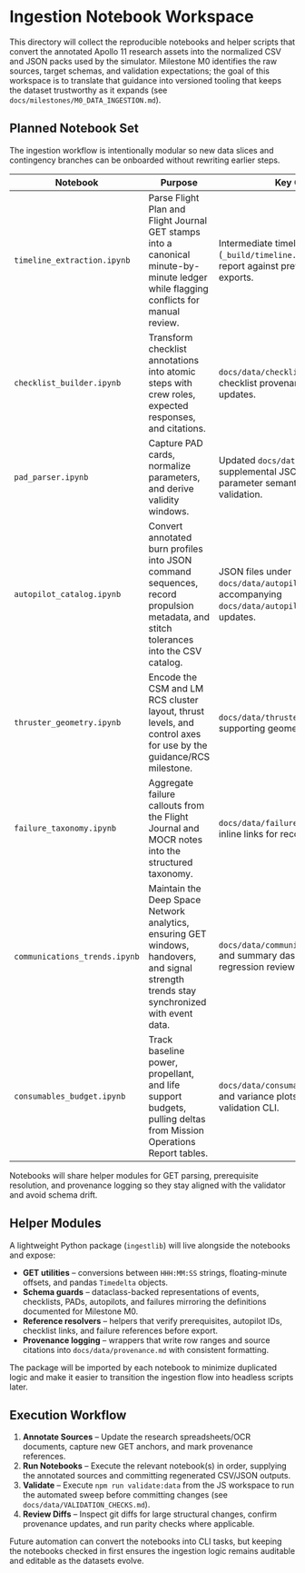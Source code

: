 # Ingestion Notebook Workspace

This directory will collect the reproducible notebooks and helper scripts that convert the annotated Apollo 11 research assets into the normalized CSV and JSON packs used by the simulator. Milestone M0 identifies the raw sources, target schemas, and validation expectations; the goal of this workspace is to translate that guidance into versioned tooling that keeps the dataset trustworthy as it expands (see `docs/milestones/M0_DATA_INGESTION.md`).

## Planned Notebook Set

The ingestion workflow is intentionally modular so new data slices and contingency branches can be onboarded without rewriting earlier steps.

| Notebook | Purpose | Key Outputs |
| --- | --- | --- |
| `timeline_extraction.ipynb` | Parse Flight Plan and Flight Journal GET stamps into a canonical minute-by-minute ledger while flagging conflicts for manual review. | Intermediate timeline table (`_build/timeline.parquet`) and a diff report against previously committed exports. |
| `checklist_builder.ipynb` | Transform checklist annotations into atomic steps with crew roles, expected responses, and citations. | `docs/data/checklists.csv` refresh plus checklist provenance appendix updates. |
| `pad_parser.ipynb` | Capture PAD cards, normalize parameters, and derive validity windows. | Updated `docs/data/pads.csv` and supplemental JSON describing parameter semantics for downstream validation. |
| `autopilot_catalog.ipynb` | Convert annotated burn profiles into JSON command sequences, record propulsion metadata, and stitch tolerances into the CSV catalog. | JSON files under `docs/data/autopilots/` and the accompanying `docs/data/autopilots.csv` row updates. |
| `thruster_geometry.ipynb` | Encode the CSM and LM RCS cluster layout, thrust levels, and control axes for use by the guidance/RCS milestone. | `docs/data/thrusters.json` and supporting geometry notes. |
| `failure_taxonomy.ipynb` | Aggregate failure callouts from the Flight Journal and MOCR notes into the structured taxonomy. | `docs/data/failures.csv` refresh plus inline links for recovery actions. |
| `communications_trends.ipynb` | Maintain the Deep Space Network analytics, ensuring GET windows, handovers, and signal strength trends stay synchronized with event data. | `docs/data/communications_trends.json` and summary dashboards for regression review. |
| `consumables_budget.ipynb` | Track baseline power, propellant, and life support budgets, pulling deltas from Mission Operations Report tables. | `docs/data/consumables.json` revisions and variance plots that feed the validation CLI. |

Notebooks will share helper modules for GET parsing, prerequisite resolution, and provenance logging so they stay aligned with the validator and avoid schema drift.

## Helper Modules

A lightweight Python package (`ingestlib`) will live alongside the notebooks and expose:

- **GET utilities** – conversions between `HHH:MM:SS` strings, floating-minute offsets, and pandas `Timedelta` objects.
- **Schema guards** – dataclass-backed representations of events, checklists, PADs, autopilots, and failures mirroring the definitions documented for Milestone M0.
- **Reference resolvers** – helpers that verify prerequisites, autopilot IDs, checklist links, and failure references before export.
- **Provenance logging** – wrappers that write row ranges and source citations into `docs/data/provenance.md` with consistent formatting.

The package will be imported by each notebook to minimize duplicated logic and make it easier to transition the ingestion flow into headless scripts later.

## Execution Workflow

1. **Annotate Sources** – Update the research spreadsheets/OCR documents, capture new GET anchors, and mark provenance references.
2. **Run Notebooks** – Execute the relevant notebook(s) in order, supplying the annotated sources and committing regenerated CSV/JSON outputs.
3. **Validate** – Execute `npm run validate:data` from the JS workspace to run the automated sweep before committing changes (see `docs/data/VALIDATION_CHECKS.md`).
4. **Review Diffs** – Inspect git diffs for large structural changes, confirm provenance updates, and run parity checks where applicable.

Future automation can convert the notebooks into CLI tasks, but keeping the notebooks checked in first ensures the ingestion logic remains auditable and editable as the datasets evolve.
